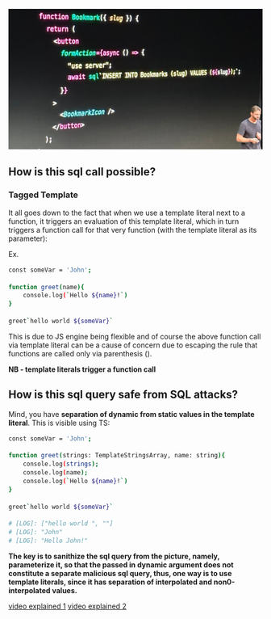 ![alt img](https://github.com/VasilGVasilev/InterviewPrep/blob/main/public/server-actions.png)

## How is this sql call possible?

### Tagged Template

It all goes down to the fact that when we use a template literal next to a function, it triggers an evaluation of this template literal, which in turn triggers a function call for that very function (with the template literal as its parameter):

Ex.

```sh
const someVar = 'John';

function greet(name){
    console.log(`Hello ${name}!`)
}

greet`hello world ${someVar}`

```

This is due to JS engine being flexible and of course the above function call via template literal can be a cause of concern due to escaping the rule that functions are called only via parenthesis ().

**NB - template literals trigger a function call**



## How is this sql query safe from SQL attacks?

Mind, you have **separation of dynamic from static values in the template literal**. This is visible using TS:

```sh
const someVar = 'John';

function greet(strings: TemplateStringsArray, name: string){
    console.log(strings);
    console.log(name);
    console.log(`Hello ${name}!`)
}

greet`hello world ${someVar}`

# [LOG]: ["hello world ", ""] 
# [LOG]: "John" 
# [LOG]: "Hello John!" 

```

**The key is to sanithize the sql query from the picture, namely, parameterize it, so that the passed in dynamic argument does not constitute a separate malicious sql query, thus, one way is to use template literals, since it has separation of interpolated and non0-interpolated values.**

[video explained 1](https://www.youtube.com/watch?v=2Ggf45daK7k)
[video explained 2](https://www.tektutorialshub.com/typescript/typescript-tagged-templates/)